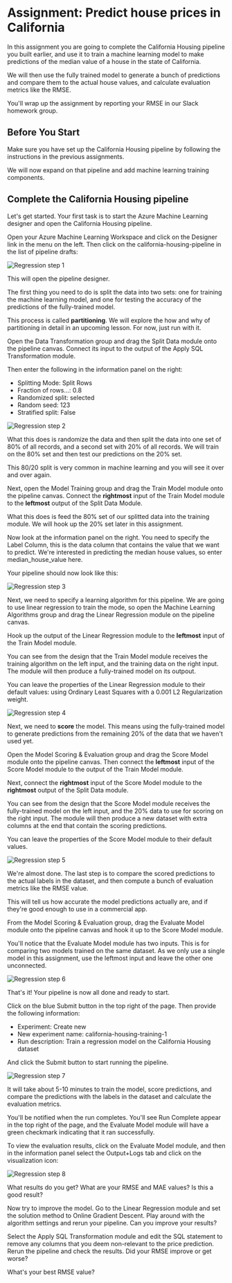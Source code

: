 # Assignment: Predict house prices in California

In this assignment you are going to complete the California Housing pipeline you built earlier, and use it to train a machine learning model to make predictions of the median value of a house in the state of California.

We will then use the fully trained model to generate a bunch of predictions and compare them to the actual house values, and calculate evaluation metrics like the RMSE. 

You'll wrap up the assignment by reporting your RMSE in our Slack homework group. 

## Before You Start

Make sure you have set up the California Housing pipeline by following the instructions in the previous assignments. 

We will now expand on that pipeline and add machine learning training components.  

## Complete the California Housing pipeline

Let's get started. Your first task is to start the Azure Machine Learning designer and open the California Housing pipeline.

Open your Azure Machine Learning Workspace and click on the Designer link in the menu on the left. Then click on the california-housing-pipeline in the list of pipeline drafts:

![Regression step 1](./assets/new/image1.png)

This will open the pipeline designer.

The first thing you need to do is split the data into two sets: one for training the machine learning model, and one for testing the accuracy of the predictions of the fully-trained model.

This process is called **partitioning**. We will explore the how and why of partitioning in detail in an upcoming lesson. For now, just run with it. 

Open the Data Transformation group and drag the Split Data module onto the pipeline canvas. Connect its input to the output of the Apply SQL Transformation module.

Then enter the following in the information panel on the right:

* Splitting Mode: Split Rows
* Fraction of rows...: 0.8
* Randomized split: selected
* Random seed: 123
* Stratified split: False

![Regression step 2](./assets/new/image3.png)

What this does is randomize the data and then split the data into one set of 80% of all records, and a second set with 20% of all records. We will train on the 80% set and then test our predictions on the 20% set.

This 80/20 split is very common in machine learning and you will see it over and over again. 

Next, open the Model Training group and drag the Train Model module onto the pipeline canvas. Connect the **rightmost** input of the Train Model module to the **leftmost** output of the Split Data Module. 

What this does is feed the 80% set of our splitted data into the training module. We will hook up the 20% set later in this assignment. 

Now look at the information panel on the right. You need to specify the Label Column, this is the data column that contains the value that we want to predict. We're interested in predicting the median house values, so enter median_house_value here.

Your pipeline should now look like this:

![Regression step 3](./assets/new/image5.png)

Next, we need to specify a learning algorithm for this pipeline. We are going to use linear regression to train the mode, so open the Machine Learning Algorithms group and drag the Linear Regression module on the pipeline canvas.

Hook up the output of the Linear Regression module to the **leftmost** input of the Train Model module.

You can see from the design that the Train Model module receives the training algorithm on the left input, and the training data on the right input. The module will then produce a fully-trained model on its outpout. 

You can leave the properties of the Linear Regression module to their default values: using Ordinary Least Squares with a 0.001 L2 Regularization weight.

![Regression step 4](./assets/new/image7.png)

Next, we need to **score** the model. This means using the fully-trained model to generate predictions from the remaining 20% of the data that we haven't used yet. 

Open the Model Scoring & Evaluation group and drag the Score Model module onto the pipeline canvas. Then connect the **leftmost** input of the Score Model module to the output of the Train Model module.

Next, connect the **rightmost** input of the Score Model module to the **rightmost** output of the Split Data module.

You can see from the design that the Score Model module receives the fully-trained model on the left input, and the 20% data to use for scoring on the right input. The module will then produce a new dataset with extra columns at the end that contain the scoring predictions. 

You can leave the properties of the Score Model module to their default values.

![Regression step 5](./assets/new/image9.png)

We're almost done. The last step is to compare the scored predictions to the actual labels in the dataset, and then compute a bunch of evaluation metrics like the RMSE value. 

This will tell us how accurate the model predictions actually are, and if they're good enough to use in a commercial app. 

From the Model Scoring & Evaluation group, drag the Evaluate Model module onto the pipeline canvas and hook it up to the Score Model module. 

You'll notice that the Evaluate Model module has two inputs. This is for comparing two models trained on the same dataset. As we only use a single model in this assignment, use the leftmost input and leave the other one unconnected.

![Regression step 6](./assets/new/image11.png)

That's it! Your pipeline is now all done and ready to start.

Click on the blue Submit button in the top right of the page. Then provide the following information:

* Experiment: Create new
* New experiment name: california-housing-training-1
* Run description: Train a regression model on the California Housing dataset

And click the Submit button to start running the pipeline.

![Regression step 7](./assets/new/image12.png)

It will take about 5-10 minutes to train the model, score predictions, and compare the predictions with the labels in the dataset and calculate the evaluation metrics.

You'll be notified when the run completes. You'll see Run Complete appear in the top right of the page, and the Evaluate Model module will have a green checkmark indicating that it ran successfully. 

To view the evaluation results, click on the Evaluate Model module, and then in the information panel select the Output+Logs tab and click on the visualization icon:

![Regression step 8](./assets/new/image14.png)

What results do you get? What are your RMSE and MAE values? Is this a good result?

Now try to improve the model. Go to the Linear Regression module and set the solution method to Online Gradient Descent. Play around with the algorithm settings and rerun your pipeline. Can you improve your results?

Select the Apply SQL Transformation module and edit the SQL statement to remove any columns that you deem non-relevant to the price prediction. Rerun the pipeline and check the results. Did your RMSE improve or get worse? 

What's your best RMSE value?
